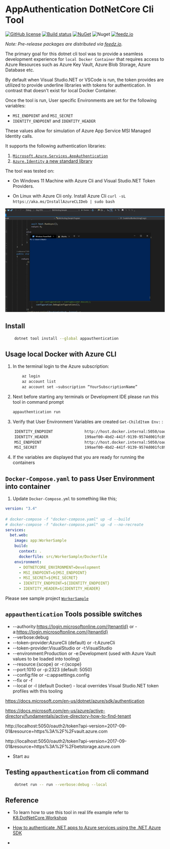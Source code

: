 ﻿# AppAuthentication DotNetCore Cli Tool

[![GitHub license](https://img.shields.io/badge/license-MIT-blue.svg?style=flat-square)](https://raw.githubusercontent.com/kdcllc/AppAuthentication/master/LICENSE)
[![Build status](https://ci.appveyor.com/api/projects/status/1on0k26sok307feq?svg=true)](https://ci.appveyor.com/project/kdcllc/appauthentication)
[![NuGet](https://img.shields.io/nuget/v/appauthentication.svg)](https://www.nuget.org/packages?q=appauthentication)
![Nuget](https://img.shields.io/nuget/dt/appauthentication)
[![feedz.io](https://img.shields.io/badge/endpoint.svg?url=https://f.feedz.io/kdcllc/kdcllc/shield/AppAuthentication/latest)](https://f.feedz.io/kdcllc/kdcllc/packages/AppAuthentication/latest/download)

_Note: Pre-release packages are distributed via [feedz.io](https://f.feedz.io/kdcllc/kdcllc/nuget/index.json)._

The primary goal for this dotnet cli tool was to provide a seamless development experience for `local Docker Container` that requires access to Azure Resources such as Azure Key Vault, Azure Blob Storage, Azure Database etc.

By default when Visual Studio.NET or VSCode is run, the token provides are utilized to provide underline libraries with tokens for authentication. In contrast that doesn't exist for local Docker Container.

Once the tool is run, User specific Environments are set for the following variables:

- `MSI_ENDPOINT` and `MSI_SECRET`
- `IDENTITY_ENDPOINT` and `IDENTITY_HEADER`

These values allow for simulation of Azure App Service MSI Managed Identity calls.

It supports the following authentication libraries:

1. [`Microsoft.Azure.Services.AppAuthentication`](https://docs.microsoft.com/en-us/dotnet/api/overview/azure/service-to-service-authentication)
2. [`Azure.Identity` a new standard library](https://azuresdkdocs.blob.core.windows.net/$web/dotnet/Azure.Identity/1.6.1/index.html)

The tool was tested on:

- On Windows 11 Machine with Azure Cli and Visual Studio.NET Token Providers.

- On Linux with Azure Cli only. Install Azure Cli `curl -sL https://aka.ms/InstallAzureCLIDeb | sudo bash`

![appauthentication debug in docker](./img/appauthentication-docker-debug.gif)

## Install

```bash
    dotnet tool install --global appauthentication
```

## Usage local Docker with Azure CLI

1. In the terminal login to the Azure subscription:
    ```bash
        az login
        az account list
        az account set –subscription “YourSubscriptionName”
    ```

2. Next before starting any terminals or Development IDE please run this tool in command prompt
    ```bash
    appauthentication run
    ```
3. Verify that User Environment Variables are created `Get-ChildItem Env:` :

```bash
    IDENTITY_ENDPOINT              http://host.docker.internal:5050/oauth2/token
    IDENTITY_HEADER                199aef00-4bd2-441f-9139-9574d001fc89
    MSI_ENDPOINT                   http://host.docker.internal:5050/oauth2/token
    MSI_SECRET                     199aef00-4bd2-441f-9139-9574d001fc89
```

4. If the variables are displayed that you are ready for running the containers

## `Docker-Compose.yaml` to pass User Environment into container

1. Update `Docker-Compose.yml` to something like this;

```yml
version: "3.4"

# docker-compose -f "docker-compose.yaml" up -d --build
# docker-compose -f "docker-compose.yaml" up -d --no-recreate
services:
  bet.web:
    image: app:WorkerSample
    build:
      context: .
      dockerfile: src/WorkerSample/Dockerfile
    environment:
      - DOTNETCORE_ENVIRONMENT=Development
      - MSI_ENDPOINT=${MSI_ENDPOINT}
      - MSI_SECRET=${MSI_SECRET}
      - IDENTITY_ENDPOINT=${IDENTITY_ENDPOINT}
      - IDENTITY_HEADER=${IDENTITY_HEADER}
```

Please see sample project [`WorkerSample`](./src/WorkerSample)

## `appauthentication` Tools possible switches

* --authority:https://login.microsoftonline.com/{tenantId} or -a:https://login.microsoftonline.com/{tenantId}
* --verbose:debug
* --token-provider:AzureCli (default) or -t:AzureCli
* --token-provider:VisualStudio or -t:VisualStudio
* --environment:Production or -e:Development (used with Azure Vault values to be loaded into tooling)
* --resource:{scope} or -r:{scope}
* --port:1010 or -p:2323 (default: 5050)
* --config:file or -c:appsettings.config
* --fix or -f
* --local or -l (default Docker) - local overrides Visual Studio.NET token profiles with this tooling



https://docs.microsoft.com/en-us/dotnet/azure/sdk/authentication

https://docs.microsoft.com/en-us/azure/active-directory/fundamentals/active-directory-how-to-find-tenant

http://localhost:5050/oauth2/token?api-version=2017-09-01&resource=https%3A%2F%2Fvault.azure.com

http://localhost:5050/oauth2/token?api-version=2017-09-01&resource=https%3A%2F%2Fbetstorage.azure.com

- Start au

## Testing `appauthentication` from cli command

```bash
    dotnet run -- run --verbose:debug --local
```

## Reference

- To learn how to use this tool in real life example refer to [K8.DotNetCore.Workshop](https://github.com/kdcllc/K8.DotNetCore.Workshop)

- [How to authenticate .NET apps to Azure services using the .NET Azure SDK](https://docs.microsoft.com/en-us/dotnet/azure/sdk/authentication?tabs=command-line)
- 